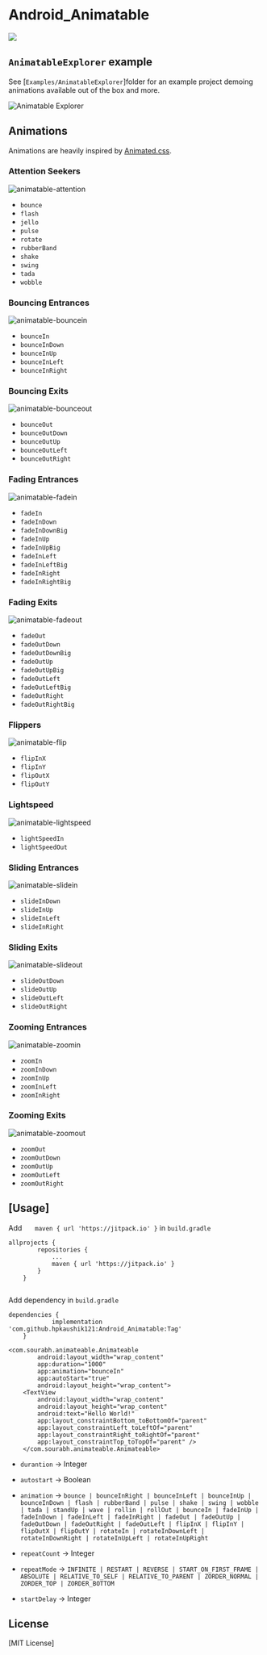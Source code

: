 # Android_Animatable

[![](https://jitpack.io/v/hpkaushik121/Android_Animatable.svg)](https://jitpack.io/#hpkaushik121/Android_Animatable)


## `AnimatableExplorer` example

See [`Examples/AnimatableExplorer`]folder for an example project demoing animations available out of the box and more. 

![Animatable Explorer](https://user-images.githubusercontent.com/378279/36341974-f697e5d8-13f6-11e8-8e2a-21d8c2a4b340.gif)

## Animations

Animations are heavily inspired by [Animated.css](https://daneden.github.io/animate.css/).

### Attention Seekers

![animatable-attention](https://cloud.githubusercontent.com/assets/378279/10590307/ef73b1ba-767d-11e5-8fb9-9779d3a53a50.gif)

* `bounce`
* `flash`
* `jello`
* `pulse`
* `rotate`
* `rubberBand`
* `shake`
* `swing`
* `tada`
* `wobble`

### Bouncing Entrances

![animatable-bouncein](https://cloud.githubusercontent.com/assets/378279/10590306/ef572bbc-767d-11e5-8440-8e61d401537a.gif)

* `bounceIn`
* `bounceInDown`
* `bounceInUp`
* `bounceInLeft`
* `bounceInRight`

### Bouncing Exits

![animatable-bounceout](https://cloud.githubusercontent.com/assets/378279/10590305/ef56e4cc-767d-11e5-9562-6cd3210faf34.gif)

* `bounceOut`
* `bounceOutDown`
* `bounceOutUp`
* `bounceOutLeft`
* `bounceOutRight`

### Fading Entrances

![animatable-fadein](https://cloud.githubusercontent.com/assets/378279/10590304/ef4f09b4-767d-11e5-9a43-06e97e8ee2c1.gif)

* `fadeIn`
* `fadeInDown`
* `fadeInDownBig`
* `fadeInUp`
* `fadeInUpBig`
* `fadeInLeft`
* `fadeInLeftBig`
* `fadeInRight`
* `fadeInRightBig`

### Fading Exits

![animatable-fadeout](https://cloud.githubusercontent.com/assets/378279/10590303/ef3e9598-767d-11e5-83bc-bd48d6017131.gif)

* `fadeOut`
* `fadeOutDown`
* `fadeOutDownBig`
* `fadeOutUp`
* `fadeOutUpBig`
* `fadeOutLeft`
* `fadeOutLeftBig`
* `fadeOutRight`
* `fadeOutRightBig`

### Flippers

![animatable-flip](https://cloud.githubusercontent.com/assets/378279/10590296/ef3076ca-767d-11e5-9f62-6b9c696dad51.gif)

* `flipInX`
* `flipInY`
* `flipOutX`
* `flipOutY`

### Lightspeed

![animatable-lightspeed](https://cloud.githubusercontent.com/assets/378279/10590301/ef374c8e-767d-11e5-83ad-b249d2731f43.gif)

* `lightSpeedIn`
* `lightSpeedOut`

### Sliding Entrances

![animatable-slidein](https://cloud.githubusercontent.com/assets/378279/10590300/ef36dfe2-767d-11e5-932b-1cccce78087b.gif)

* `slideInDown`
* `slideInUp`
* `slideInLeft`
* `slideInRight`

### Sliding Exits

![animatable-slideout](https://cloud.githubusercontent.com/assets/378279/10590299/ef35a3ca-767d-11e5-94e0-441fd49b6444.gif)

* `slideOutDown`
* `slideOutUp`
* `slideOutLeft`
* `slideOutRight`

### Zooming Entrances

![animatable-zoomin](https://cloud.githubusercontent.com/assets/378279/10590302/ef37d438-767d-11e5-8480-a212e21c2192.gif)

* `zoomIn`
* `zoomInDown`
* `zoomInUp`
* `zoomInLeft`
* `zoomInRight`

### Zooming Exits

![animatable-zoomout](https://cloud.githubusercontent.com/assets/378279/10590298/ef33fa52-767d-11e5-80fe-6b8dbb5e53d0.gif)

* `zoomOut`
* `zoomOutDown`
* `zoomOutUp`
* `zoomOutLeft`
* `zoomOutRight`

## [Usage]

Add `	maven { url 'https://jitpack.io' }` in `build.gradle` 
```
allprojects {
		repositories {
			...
			maven { url 'https://jitpack.io' }
		}
	}
  
```
Add dependency in `build.gradle`
```
dependencies {
	        implementation 'com.github.hpkaushik121:Android_Animatable:Tag'
	}
```


```
<com.sourabh.animateable.Animateable
        android:layout_width="wrap_content"
        app:duration="1000"
        app:animation="bounceIn"
        app:autoStart="true"
        android:layout_height="wrap_content">
    <TextView
        android:layout_width="wrap_content"
        android:layout_height="wrap_content"
        android:text="Hello World!"
        app:layout_constraintBottom_toBottomOf="parent"
        app:layout_constraintLeft_toLeftOf="parent"
        app:layout_constraintRight_toRightOf="parent"
        app:layout_constraintTop_toTopOf="parent" />
    </com.sourabh.animateable.Animateable>
```
    
* `durantion` -> Integer
* `autostart` -> Boolean
* `animation` -> `bounce | bounceInRight | bounceInLeft | bounceInUp | bounceInDown | flash | rubberBand | pulse | shake | swing | wobble | tada | standUp | wave | rollin | rollOut | bounceIn | fadeInUp | fadeInDown | fadeInLeft | fadeInRight | fadeOut | fadeOutUp | fadeOutDown | fadeOutRight | fadeOutLeft | flipInX | flipInY | flipOutX | flipOutY | rotateIn | rotateInDownLeft | rotateInDownRight | rotateInUpLeft | rotateInUpRight`
* `repeatCount` -> Integer
* `repeatMode`  -> `INFINITE | RESTART | REVERSE | START_ON_FIRST_FRAME | ABSOLUTE | RELATIVE_TO_SELF | RELATIVE_TO_PARENT | ZORDER_NORMAL | ZORDER_TOP | ZORDER_BOTTOM`

* `startDelay` -> Integer
## License

[MIT License]

